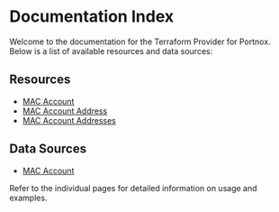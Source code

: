 # Documentation Index

Welcome to the documentation for the Terraform Provider for Portnox. Below is a list of available resources and data sources:

## Resources
- [MAC Account](resource_mac_account.md)
- [MAC Account Address](resource_mac_account_address.md)
- [MAC Account Addresses](resource_mac_account_addresses.md)

## Data Sources
- [MAC Account](datasource_mac_account.md)

Refer to the individual pages for detailed information on usage and examples.
